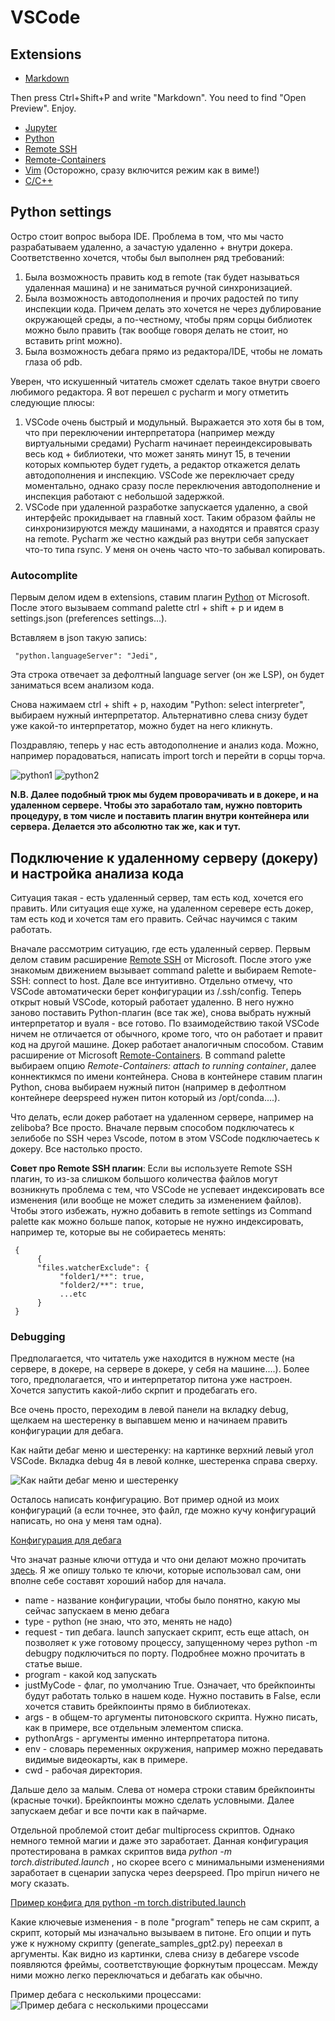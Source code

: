 # VSCode

## Extensions

* [Markdown](https://marketplace.visualstudio.com/items?itemName=DavidAnson.vscode-markdownlint)

Then press Ctrl+Shift+P and write "Markdown". You need to find "Open Preview". Enjoy.

* [Jupyter](https://marketplace.visualstudio.com/items?itemName=ms-toolsai.jupyter)
* [Python](https://marketplace.visualstudio.com/items?itemName=ms-python.python)
* [Remote SSH](https://marketplace.visualstudio.com/items?itemName=ms-vscode-remote.remote-ssh)
* [Remote-Containers](https://marketplace.visualstudio.com/items?itemName=ms-vscode-remote.remote-containers)
* [Vim](https://marketplace.visualstudio.com/items?itemName=vscodevim.vim) (Осторожно, сразу включится режим как в виме!)
* [C/C++](https://marketplace.visualstudio.com/items?itemName=ms-vscode.cpptools)

## Python settings

Остро стоит вопрос выбора IDE. Проблема в том, что мы часто разрабатываем удаленно, а зачастую удаленно + внутри докера. Соответственно хочется, чтобы был выполнен ряд требований:

1. Была возможность править код в remote (так будет называться удаленная машина) и не заниматься ручной синхронизацией.
2. Была возможность автодополнения и прочих радостей по типу инспекции кода. Причем делать это хочется не через дублирование окружающей среды, а по-честному, чтобы прям сорцы библиотек можно было править (так вообще говоря делать не стоит, но вставить print можно).
3. Была возможность дебага прямо из редактора/IDE, чтобы не ломать глаза об pdb.

Уверен, что искушенный читатель сможет сделать такое внутри своего любимого редактора. Я вот перешел с pycharm и могу отметить следующие плюсы:

1. VSCode очень быстрый и модульный. Выражается это хотя бы в том, что при переключении интерпретатора (например между виртуальными средами) Pycharm начинает переиндексировывать весь код + библиотеки, что может занять минут 15, в течении которых компьютер будет гудеть, а редактор откажется делать автодополнения и инспекцию. VSCode же переключает среду моментально, однако сразу после переключения автодополнение и инспекция работают с небольшой задержкой.
2. VSCode при удаленной разработке запускается удаленно, а свой интерфейс прокидывает на главный хост. Таким образом файлы не синхронизируются между машинами, а находятся и правятся сразу на remote. Pycharm же честно каждый раз внутри себя запускает что-то типа rsync. У меня он очень часто что-то забывал копировать.

### Autocomplite

Первым делом идем в extensions, ставим плагин [Python](https://marketplace.visualstudio.com/items?itemName=ms-python.python) от Microsoft. После этого вызываем command palette ctrl + shift + p и идем в settings.json (preferences settings...).

Вставляем в json такую запись:

     "python.languageServer": "Jedi",

Эта строка отвечает за дефолтный language server (он же LSP), он будет заниматься всем анализом кода.

Снова нажимаем ctrl + shift + p, находим "Python: select interpreter", выбираем нужный интерпретатор. Альтернативно слева снизу будет уже какой-то интерпретатор, можно будет на него кликнуть.

Поздравляю, теперь у нас есть автодополнение и анализ кода. Можно, например порадоваться, написать import torch и перейти в сорцы торча.

![python1](./img/python1.jpg)
![python2](./img/python2.jpg)

**N.B. Далее подобный трюк мы будем проворачивать и в докере, и на удаленном сервере. Чтобы это заработало там, нужно повторить процедуру, в том числе и поставить плагин внутри контейнера или сервера. Делается это абсолютно так же, как и тут.**

## Подключение к удаленному серверу (докеру) и настройка анализа кода

Ситуация такая - есть удаленный сервер, там есть код, хочется его править. Или ситуация еще хуже, на удаленном серевере есть докер, там есть код и хочется там его править. Сейчас научимся с таким работать.

Вначале рассмотрим ситуацию, где есть удаленный сервер. Первым делом ставим расширение [Remote SSH](https://marketplace.visualstudio.com/items?itemName=ms-vscode-remote.remote-ssh) от Microsoft. После этого уже знакомым движением вызывает command palette и выбираем Remote-SSH: connect to host. Дале все интуитивно. Отдельно отмечу, что VSCode автоматически берет конфигурации из /.ssh/config. Теперь открыт новый VSCode, который работает удаленно. В него нужно заново поставить Python-плагин (все так же), снова выбрать нужный интерпретатор и вуаля - все готово. По взаимодействию такой VSCode ничем не отличается от обычного, кроме того, что он работает и правит код на другой машине.
Докер работает аналогичным способом. Ставим расширение от Microsoft [Remote-Containers](https://marketplace.visualstudio.com/items?itemName=ms-vscode-remote.remote-containers). В command palette выбираем опцию _Remote-Containers: attach to running container_, далее коннектикмся по имени контейнера. Снова в контейнере ставим плагин Python, снова выбираем нужный питон (например в дефолтном контейнере deepspeed нужен питон который из /opt/conda....).

Что делать, если докер работает на удаленном сервере, например на zeliboba? Все просто. Вначале первым способом подключатесь к зелибобе по SSH через Vscode, потом в этом VSCode подключаетесь к докеру. Все настолько просто.

**Совет про Remote SSH плагин**: Если вы используете Remote SSH плагин, то из-за слишком большого количества файлов могут возникнуть проблема с тем, что VSCode не успевает индексировать все изменения (или вообще не может следить за изменением файлов). Чтобы этого избежать, нужно добавить в remote settings  из Command palette как можно больше папок, которые не нужно индексировать, например те, которые вы не собираетесь менять:

     {
          {
          "files.watcherExclude": {
               "folder1/**": true,
               "folder2/**": true,
               ...etc
          }
     }

### Debugging

Предполагается, что читатель уже находится в нужном месте (на сервере, в докере, на сервере в докере, у себя на машине....). Более того, предполагается, что и интерпретатор питона уже настроен. Хочется запустить какой-либо скрпит и продебагать его.

Все очень просто, переходим в левой панели на вкладку debug, щелкаем на шестеренку в выпавшем меню и начинаем править конфигурации для дебага.

Как найти дебаг меню и шестеренку: на картинке верхний левый угол VSCode. Вкладка debug 4я в левой колнке, шестеренка справа сверху.

![Как найти дебаг меню и шестеренку](./img/debug1.jpg)

Осталось написать конфигурацию. Вот пример одной из моих конфигураций (а если точнее, это файл, где можно кучу конфигураций написать, но она у меня там одна).

[Конфигурация для дебага](./conf.json)

Что значат разные ключи оттуда и что они делают можно прочитать [здесь](https://code.visualstudio.com/docs/python/debugging). Я же опишу только те ключи, которые использовал сам, они вполне себе составят хороший набор для начала.

* name - название конфигурации, чтобы было понятно, какую мы сейчас запускаем в меню дебага
* type - python (не знаю, что это, менять не надо)
* request - тип дебага. launch запускает скрипт, есть еще attach, он позволяет к уже готовому процессу, запущенному через python -m debugpy  подключиться по порту. Подробнее можно прочитать в статье выше.
* program - какой код запускать
* justMyCode - флаг, по умолчанию True. Означает, что брейкпоинты будут работать только в нашем коде. Нужно поставить в False, если хочется ставить брейкпоинты прямо в библиотеках.
* args - в общем-то аргументы питоновского скрипта. Нужно писать, как в примере, все отдельным элементом списка.
* pythonArgs - аргументы именно интерпретатора питона.
* env - словарь переменных окружения, например можно передавать видимые видеокарты, как в примере.
* cwd - рабочая директория.

Дальше дело за малым. Слева от номера строки ставим брейкпоинты (красные точки). Брейкпоинты можно сделать условными. Далее запускаем дебаг и все почти как в пайчарме.

Отдельной проблемой стоит дебаг multiprocess скриптов. Однако немного темной магии и даже это заработает. Данная конфигурация протестирована в рамках скриптов вида _python -m torch.distributed.launch_ , но скорее всего с минимальными изменениями заработает в сценарии запуска через deepspeed. Про mpirun ничего не могу сказать.

[Пример конфига для python -m torch.distributed.launch](./conf_torch_distributed.json)

Какие ключевые изменения - в поле "program" теперь не сам скрипт, а скрипт, который мы изначально вызываем в питоне. Его опции и путь уже к нужному скрипту (generate_samples_gpt2.py) переехал в аргументы. Как видно из картинки, слева снизу в дебагере vscode появляются фреймы, соответствующие форкнутым процессам. Между ними можно легко переключаться и дебагать как обычно.

Пример дебага с несколькими процессами:
![Пример дебага с несколькими процессами](./img/debug2.jpg)
